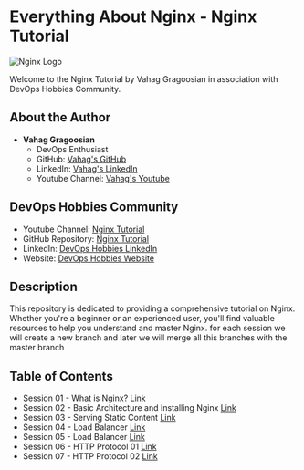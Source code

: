 # Everything About Nginx - Nginx Tutorial

![Nginx Logo](https://www.nginx.com/wp-content/uploads/2021/08/NGINX-Part-of-F5-horiz-black-type-1.svg)

Welcome to the Nginx Tutorial by Vahag Gragoosian in association with DevOps Hobbies Community.

## About the Author

- **Vahag Gragoosian**
  - DevOps Enthusiast
  - GitHub: [Vahag's GitHub](https://github.com/Vahaggn)
  - LinkedIn: [Vahag's LinkedIn](https://www.linkedin.com/in/vahag-gragosian/)
  - Youtube Channel: [Vahag's Youtube](https://www.youtube.com/@vahaggn)

## DevOps Hobbies Community

- Youtube Channel: [Nginx Tutorial](https://www.youtube.com/channel/UCve--OvdZ5YROq4BEKyedCw)
- GitHub Repository: [Nginx Tutorial](https://github.com/devopshobbies/nginx-tutorial)
- LinkedIn: [DevOps Hobbies LinkedIn](https://www.linkedin.com/company/devopshobbies/)
- Website: [DevOps Hobbies Website](https://devopshobbies.com/)

## Description

This repository is dedicated to providing a comprehensive tutorial on Nginx. Whether you're a beginner or an experienced user, you'll find valuable resources to help you understand and master Nginx.
for each session we will create a new branch and later we will merge all this branches with the master branch

## Table of Contents

- Session 01 - What is Nginx? [Link](https://github.com/devopshobbies/nginx-tutorial/tree/main/Session%2001)
- Session 02 - Basic Architecture and Installing Nginx [Link](https://github.com/devopshobbies/nginx-tutorial/tree/main/Session%2002)
- Session 03 - Serving Static Content [Link](https://github.com/devopshobbies/nginx-tutorial/tree/main/Session%2003)
- Session 04 - Load Balancer [Link](https://github.com/devopshobbies/nginx-tutorial/tree/main/Session%2004-05)
- Session 05 - Load Balancer [Link](https://github.com/devopshobbies/nginx-tutorial/tree/main/Session%2004-05)
- Session 06 - HTTP Protocol 01 [Link](https://github.com/devopshobbies/nginx-tutorial/tree/main/Session%2006)
- Session 07 - HTTP Protocol 02 [Link](https://github.com/devopshobbies/nginx-tutorial/tree/main/Session%2007)